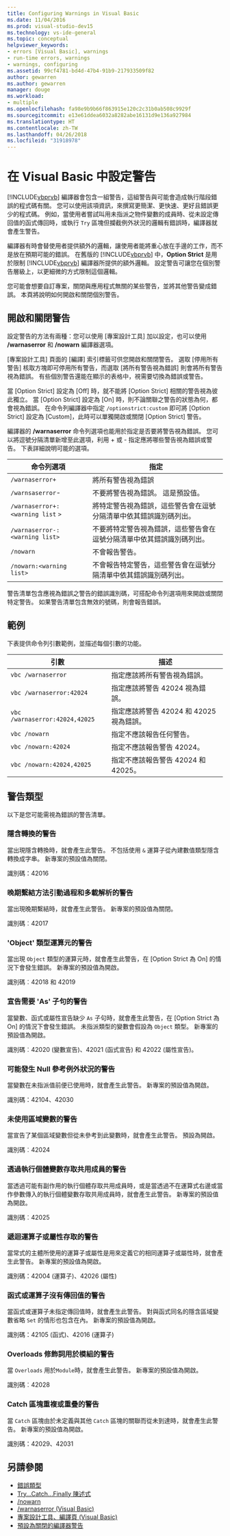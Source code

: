 ```yaml
---
title: Configuring Warnings in Visual Basic
ms.date: 11/04/2016
ms.prod: visual-studio-dev15
ms.technology: vs-ide-general
ms.topic: conceptual
helpviewer_keywords:
- errors [Visual Basic], warnings
- run-time errors, warnings
- warnings, configuring
ms.assetid: 99cf4781-bd4d-47b4-91b9-217933509f82
author: gewarren
ms.author: gewarren
manager: douge
ms.workload:
- multiple
ms.openlocfilehash: fa98e9b9b66f863915e120c2c31b0ab508c9929f
ms.sourcegitcommit: e13e61ddea6032a8282abe16131d9e136a927984
ms.translationtype: HT
ms.contentlocale: zh-TW
ms.lasthandoff: 04/26/2018
ms.locfileid: "31918978"
---
```

# <a name="configuring-warnings-in-visual-basic"></a>在 Visual Basic 中設定警告

[!INCLUDE[vbprvb](../code-quality/includes/vbprvb_md.md)] 編譯器會包含一組警告，這組警告與可能會造成執行階段錯誤的程式碼有關。 您可以使用該項資訊，來撰寫更簡潔、更快速、更好且錯誤更少的程式碼。 例如，當使用者嘗試叫用未指派之物件變數的成員時、從未設定傳回值的函式傳回時，或執行 `Try` 區塊但攔截例外狀況的邏輯有錯誤時，編譯器就會產生警告。

 編譯器有時會替使用者提供額外的邏輯，讓使用者能將重心放在手邊的工作，而不是放在預期可能的錯誤。 在舊版的 [!INCLUDE[vbprvb](../code-quality/includes/vbprvb_md.md)] 中，**Option Strict** 是用於限制 [!INCLUDE[vbprvb](../code-quality/includes/vbprvb_md.md)] 編譯器所提供的額外邏輯。 設定警告可讓您在個別警告層級上，以更細微的方式限制這個邏輯。

 您可能會想要自訂專案，關閉與應用程式無關的某些警告，並將其他警告變成錯誤。 本頁將說明如何開啟和關閉個別警告。

## <a name="turning-warnings-off-and-on"></a>開啟和關閉警告
 設定警告的方法有兩種：您可以使用 [專案設計工具] 加以設定，也可以使用 **/warnaserror** 和 **/nowarn** 編譯器選項。

 [專案設計工具] 頁面的 [編譯] 索引標籤可供您開啟和關閉警告。 選取 [停用所有警告] 核取方塊即可停用所有警告，而選取 [將所有警告視為錯誤] 則會將所有警告視為錯誤。 有些個別警告還能在顯示的表格中，視需要切換為錯誤或警告。

 當 [Option Strict] 設定為 [Off] 時，就不能將 [Option Strict] 相關的警告視為彼此獨立。 當 [Option Strict] 設定為 [On] 時，則不論關聯之警告的狀態為何，都會視為錯誤。 在命令列編譯器中指定 `/optionstrict:custom` 即可將 [Option Strict] 設定為 [Custom]，此時可以單獨開啟或關閉 [Option Strict] 警告。

 編譯器的 **/warnaserror** 命令列選項也能用於指定是否要將警告視為錯誤。 您可以將逗號分隔清單新增至此選項，利用 + 或 - 指定應將哪些警告視為錯誤或警告。 下表詳細說明可能的選項。

|命令列選項|指定|
|--------------------------|---------------|
|`/warnaserror+`|將所有警告視為錯誤|
|`/warnsaserror`-|不要將警告視為錯誤。 這是預設值。|
|`/warnaserror+:<warning list` `>`|將特定警告視為錯誤，這些警告會在逗號分隔清單中依其錯誤識別碼列出。|
|`/warnaserror-:<warning list>`|不要將特定警告視為錯誤，這些警告會在逗號分隔清單中依其錯誤識別碼列出。|
|`/nowarn`|不會報告警告。|
|`/nowarn:<warning list>`|不會報告特定警告，這些警告會在逗號分隔清單中依其錯誤識別碼列出。|

 警告清單包含應視為錯誤之警告的錯誤識別碼，可搭配命令列選項用來開啟或關閉特定警告。 如果警告清單包含無效的號碼，則會報告錯誤。

## <a name="examples"></a>範例
 下表提供命令列引數範例，並描述每個引數的功能。

|引數|描述|
|--------------|-----------------|
|`vbc /warnaserror`|指定應該將所有警告視為錯誤。|
|`vbc /warnaserror:42024`|指定應該將警告 42024 視為錯誤。|
|`vbc /warnaserror:42024,42025`|指定應該將警告 42024 和 42025 視為錯誤。|
|`vbc /nowarn`|指定不應該報告任何警告。|
|`vbc /nowarn:42024`|指定不應該報告警告 42024。|
|`vbc /nowarn:42024,42025`|指定不應該報告警告 42024 和 42025。|

## <a name="types-of-warnings"></a>警告類型
 以下是您可能需視為錯誤的警告清單。

### <a name="implicit-conversion-warning"></a>隱含轉換的警告
 當出現隱含轉換時，就會產生此警告。 不包括使用 `&` 運算子從內建數值類型隱含轉換成字串。 新專案的預設值為關閉。

 識別碼：42016

### <a name="late-bound-method-invocation-and-overload-resolution-warning"></a>晚期繫結方法引動過程和多載解析的警告
 當出現晚期繫結時，就會產生此警告。 新專案的預設值為關閉。

 識別碼︰42017

### <a name="operands-of-type-object-warnings"></a>'Object' 類型運算元的警告
 當出現 `Object` 類型的運算元時，就會產生此警告，在 [Option Strict 為 On] 的情況下會發生錯誤。 新專案的預設值為開啟。

 識別碼︰42018 和 42019

### <a name="declarations-require-as-clause-warnings"></a>宣告需要 'As' 子句的警告
 當變數、函式或屬性宣告缺少 `As` 子句時，就會產生此警告，在 [Option Strict 為 On] 的情況下會發生錯誤。 未指派類型的變數會假設為 `Object` 類型。 新專案的預設值為開啟。

 識別碼︰42020 (變數宣告)、42021 (函式宣告) 和 42022 (屬性宣告)。

### <a name="possible-null-reference-exception-warnings"></a>可能發生 Null 參考例外狀況的警告
 當變數在未指派值前便已使用時，就會產生此警告。 新專案的預設值為開啟。

 識別碼：42104、42030

### <a name="unused-local-variable-warning"></a>未使用區域變數的警告
 當宣告了某個區域變數但從未參考到此變數時，就會產生此警告。 預設為開啟。

 識別碼︰42024

### <a name="access-of-shared-member-through-instance-variable-warning"></a>透過執行個體變數存取共用成員的警告
 當透過可能有副作用的執行個體存取共用成員時，或是當透過不在運算式右邊或當作參數傳入的執行個體變數存取共用成員時，就會產生此警告。 新專案的預設值為開啟。

 識別碼︰42025

### <a name="recursive-operator-or-property-access-warnings"></a>遞迴運算子或屬性存取的警告
 當常式的主體所使用的運算子或屬性是用來定義它的相同運算子或屬性時，就會產生此警告。 新專案的預設值為開啟。

 識別碼：42004 (運算子)、42026 (屬性)

### <a name="function-or-operator-without-return-value-warning"></a>函式或運算子沒有傳回值的警告
 當函式或運算子未指定傳回值時，就會產生此警告。 對與函式同名的隱含區域變數省略 `Set` 的情形也包含在內。 新專案的預設值為開啟。

 識別碼：42105 (函式)、42016 (運算子)

### <a name="overloads-modifier-used-in-a-module-warning"></a>Overloads 修飾詞用於模組的警告
 當 `Overloads` 用於`Module`時，就會產生此警告。 新專案的預設值為開啟。

 識別碼︰42028

### <a name="duplicate-or-overlapping-catch-blocks-warnings"></a>Catch 區塊重複或重疊的警告
 當 `Catch` 區塊由於未定義與其他 `Catch` 區塊的關聯而從未到達時，就會產生此警告。 新專案的預設值為開啟。

 識別碼：42029、42031

## <a name="see-also"></a>另請參閱

- [錯誤類型](/dotnet/visual-basic/programming-guide/language-features/error-types)
- [Try...Catch...Finally 陳述式](/dotnet/visual-basic/language-reference/statements/try-catch-finally-statement)
- [/nowarn](/dotnet/visual-basic/reference/command-line-compiler/nowarn)
- [/warnaserror (Visual Basic)](/dotnet/visual-basic/reference/command-line-compiler/warnaserror)
- [專案設計工具、編譯頁 (Visual Basic)](../ide/reference/compile-page-project-designer-visual-basic.md)
- [預設為關閉的編譯器警告](/cpp/preprocessor/compiler-warnings-that-are-off-by-default)